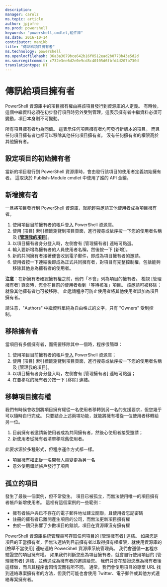 ```yaml
---
description: 
manager: carolz
ms.topic: article
author: jpjofre
ms.prod: powershell
keywords: "powershell,cmdlet,組件庫"
ms.date: 2016-10-14
contributor: manikb
title: "傳訊給項目擁有者"
ms.technology: powershell
ms.openlocfilehash: 36a3a3079bce642b16f0512ead2b0778b43e5d2d
ms.sourcegitcommit: c732e3ee6d2e0e9cd8c40105d6fbfd4d207b730d
translationtype: HT
---
```

# <a name="managing-item-owners"></a>傳訊給項目擁有者

PowerShell 資源庫中的項目擁有權由將該項目發行到資源庫的人定義。
有時候，這個中繼資料必須在初步發行項目時另外受到管理，這表示擁有者中繼資料必須可變動，項目本身則不可變動。

所有項目擁有者均為同儕。 這表示任何項目擁有者均可發行新版本的項目。 而且任何項目擁有者也都可以移除其他任何項目擁有者。 沒有任何擁有者的權限高於其他擁有者。  

## <a name="setting-an-items-initial-owner"></a>設定項目的初始擁有者 

當新的項目發行到 PowerShell 資源庫時，會由發行該項目的使用者定義初始擁有者。 這取決於 Publish-Module cmdlet 中使用了誰的 API 金鑰。

## <a name="adding-owners"></a>新增擁有者

一旦將項目發行到 PowerShell 資源庫，就能輕易邀請其他使用者成為項目擁有者。

1. 使用項目目前擁有者的帳戶[登入](https://powershellgallery.com/users/account/LogOn) PowerShell 資源庫。
2. 使用 [項目] 索引標籤瀏覽到項目頁面，進行搜尋或依序按一下您的使用者名稱及 [**[管理我的項目]**](https://www.powershellgallery.com/account/Packages)。
3. 以項目擁有者身分登入時，左側會有 [管理擁有者] 連結可點選。
4. 輸入要新增為擁有者的人員使用者名稱，然後按一下 [新增]。
5. 新的共同擁有者接著便會收到電子郵件，即成為項目擁有者的邀請。
6. 使用者按一下連結後即成為正式共同擁有者，對項目有完整控制權，包括能夠移除其他身為擁有者的使用者。

**注意**：在新擁有者確認擁有權之前，他們「不會」列為項目的擁有者。
檢視 [管理擁有者] 頁面時，您會在目前的使用者看到「等待核准」項目。
該邀請可被移除；就像其他擁有者也可被移除。
此邀請程序可防止使用者將其他使用者誤加為項目擁有者。

請注意，"Authors" 中繼資料單純為自由格式的文字，只有 "Owners" 受到控制。


## <a name="removing-owners"></a>移除擁有者
當項目有多個擁有者，而需要移除其中一個時，程序很簡單：

1. 使用項目目前擁有者的帳戶[登入](https://powershellgallery.com/users/account/LogOn) PowerShell 資源庫；
2. 使用 [項目] 索引標籤瀏覽到項目頁面，進行搜尋或依序按一下您的使用者名稱及 [管理我的項目][](https://www.powershellgallery.com/account/Packages)。
3. 以項目擁有者身分登入時，左側會有 [管理擁有者] 連結可點選；
4. 在要移除的擁有者旁按一下 [移除] 連結。



## <a name="transferring-item-ownership"></a>移轉項目擁有權
我們有時候會收到將項目擁有權從一名使用者移轉到另一名的支援要求，但您幾乎可以隨時自行完成。
只要結合上述兩項功能，就能將擁有權從一位使用者移轉給另一位。

1. 目前擁有者邀請新使用者成為共同擁有者，然後心使用者接受邀請；
2. 新使用者從擁有者清單移除舊使用者。

此要求源於多種形式，但程序運作方式都一樣。

* 項目擁有權正從一名開發人員變更為另一名
* 意外使用錯誤帳戶發行了項目


## <a name="orphaned-items"></a>孤立的項目
發生了最後一個案例，但不常發生。
項目已被孤立，而無法使用唯一的項目擁有者帳戶新增使用者。
這裡有這個案例的一些範例：

* 擁有者帳戶與已不存在的電子郵件地址建立關聯，且使用者忘記密碼
* 註冊的擁有者已離開產生項目的公司，而無法更新項目擁有權
* 由於一個只影響了少數項目的錯誤，項目在資源庫沒有擁有權

PowerShell 資源庫系統管理員可存取任何項目的 [管理擁有者] 連結。
如果您是項目的正當擁有者，但無法連絡到目前擁有者以取得擁有權權限，就使用資源庫的 [檢舉不當使用] 連結連絡 PowerShell 資源庫系統管理員。
我們會遵循一套程序驗證您的項目擁有權。
如果我們判斷您應為項目擁有者，就會自行使用項目的 [管理擁有者] 連結，並傳送成為擁有者的邀請給您。
我們只會在驗證您應為擁有者後這樣做，而且其程序會因情況而有所不同。
通常，我們會使用項目的專案 URL 找到連絡專案擁有者的方法，但我們可能也會使用 Twitter、電子郵件或其他方式連絡專案擁有者。

